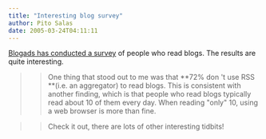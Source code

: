 ```yaml
---
title: "Interesting blog survey"
author: Pito Salas
date: 2005-03-24T04:11:11
---
```


[Blogads has conducted a
survey](<http://www.blogads.com/survey/2005_blog_reader_survey.html>) of
people who read blogs. The results are quite interesting.

>>

>> One thing that stood out to me was that **72% don 't use RSS **(i.e. an
aggregator) to read blogs. This is consistent with another finding, which is
that people who read blogs typically read about 10 of them every day. When
reading "only" 10, using a web browser is more than fine.

>>

>> Check it out, there are lots of other interesting tidbits!


